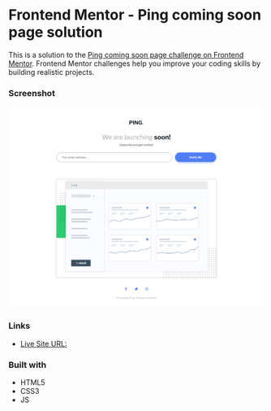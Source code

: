 # Frontend Mentor - Ping coming soon page solution

This is a solution to the [Ping coming soon page challenge on Frontend Mentor](https://www.frontendmentor.io/challenges/ping-single-column-coming-soon-page-5cadd051fec04111f7b848da). Frontend Mentor challenges help you improve your coding skills by building realistic projects.

### Screenshot

![](./screenshot.png)

### Links

- [Live Site URL:](https://bytepack-frontendmentor-ping-coming-soon.pages.dev/)

### Built with

- HTML5
- CSS3
- JS